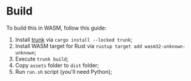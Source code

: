 # Build

To build this in WASM, follow this guide:
1) Install [trunk](https://trunkrs.dev/) via `cargo install --locked trunk`;
2) Install WASM target for Rust via `rustup target add wasm32-unknown-unknown`;
3) Execute `trunk build`;
4) Copy `assets` folder to `dist` folder;
5) Run `run.sh` script (you'll need Python);
